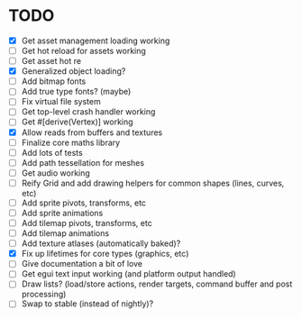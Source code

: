 # TODO

- [x] Get asset management loading working
- [ ] Get hot reload for assets working
- [ ] Get asset hot re
- [x] Generalized object loading?
- [ ] Add bitmap fonts
- [ ] Add true type fonts? (maybe)
- [ ] Fix virtual file system
- [ ] Get top-level crash handler working
- [ ] Get #[derive(Vertex)] working
- [x] Allow reads from buffers and textures
- [ ] Finalize core maths library
- [ ] Add lots of tests
- [ ] Add path tessellation for meshes
- [ ] Get audio working
- [ ] Reify Grid and add drawing helpers for common shapes (lines, curves, etc)
- [ ] Add sprite pivots, transforms, etc
- [ ] Add sprite animations
- [ ] Add tilemap pivots, transforms, etc
- [ ] Add tilemap animations
- [ ] Add texture atlases (automatically baked)?
- [x] Fix up lifetimes for core types (graphics, etc)
- [ ] Give documentation a bit of love
- [ ] Get egui text input working (and platform output handled)
- [ ] Draw lists? (load/store actions, render targets, command buffer and post processing)
- [ ] Swap to stable (instead of nightly)?